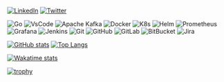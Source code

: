 [![LinkedIn](https://img.shields.io/badge/-Matt_Burchett-black?style=for-the-badge&logo=linkedin)](https://www.linkedin.com/in/matt-burchett-3b562761/)
[![Twitter](https://img.shields.io/badge/-mattburchett-black?style=for-the-badge&logo=twitter)](https://twitter.com/mattburchett)

![Go](https://img.shields.io/badge/-Go-black?style=flat-square&logo=go)
![VsCode](https://img.shields.io/badge/-VsCode-black?style=flat-square&logo=visualstudiocode)
![Apache Kafka](https://img.shields.io/badge/-Apache_Kafka-black?style=flat-square&logo=apachekafka)
![Docker](https://img.shields.io/badge/-Docker-black?style=flat-square&logo=docker)
![K8s](https://img.shields.io/badge/-K8s-black?style=flat-square&logo=kubernetes)
![Helm](https://img.shields.io/badge/-Helm-black?style=flat-square&logo=helm)
![Prometheus](https://img.shields.io/badge/-Prometheus-black?style=flat-square&logo=prometheus)
![Grafana](https://img.shields.io/badge/-Grafana-black?style=flat-square&logo=grafana)
![Jenkins](https://img.shields.io/badge/-Jenkins-black?style=flat-square&logo=jenkins)
![Git](https://img.shields.io/badge/-Git-black?style=flat-square&logo=git)
![GitHub](https://img.shields.io/badge/-GitHub-black?style=flat-square&logo=github)
![GitLab](https://img.shields.io/badge/-GitLab-black?style=flat-square&logo=gitlab)
![BitBucket](https://img.shields.io/badge/-BitBucket-black?style=flat-square&logo=bitbucket)
![Jira](https://img.shields.io/badge/-Jira-black?style=flat-square&logo=jira)

[![GitHub stats](https://github-readme-stats.vercel.app/api?username=mattburchett&show_icons=true&theme=highcontrast)](https://github.com/mattburchett)
[![Top Langs](https://github-readme-stats.vercel.app/api/top-langs/?username=mattburchett&layout=compact&theme=highcontrast)](https://github.com/mattburchett)

[![Wakatime stats](https://github-readme-stats.vercel.app/api/wakatime?username=mattburchett&theme=highcontrast)](https://wakatime.com/@mattburchett)

[![trophy](https://github-profile-trophy.vercel.app/?username=mattburchett&theme=darkhub)](https://github.com/mattburchett)
